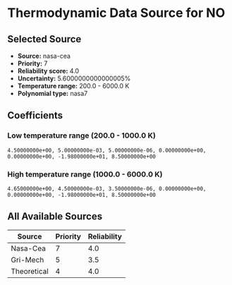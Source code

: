 # Thermodynamic Data Source for NO

## Selected Source
- **Source:** nasa-cea
- **Priority:** 7
- **Reliability score:** 4.0
- **Uncertainty:** 5.6000000000000005%
- **Temperature range:** 200.0 - 6000.0 K
- **Polynomial type:** nasa7

## Coefficients
### Low temperature range (200.0 - 1000.0 K)
```
4.50000000e+00, 5.00000000e-03, 5.00000000e-06, 0.00000000e+00, 0.00000000e+00, -1.98000000e+01, 8.50000000e+00
```

### High temperature range (1000.0 - 6000.0 K)
```
4.65000000e+00, 4.50000000e-03, 3.50000000e-06, 0.00000000e+00, 0.00000000e+00, -1.98000000e+01, 8.50000000e+00
```

## All Available Sources
| Source | Priority | Reliability |
|--------|----------|-------------|
| Nasa-Cea | 7 | 4.0 |
| Gri-Mech | 5 | 3.5 |
| Theoretical | 4 | 4.0 |
